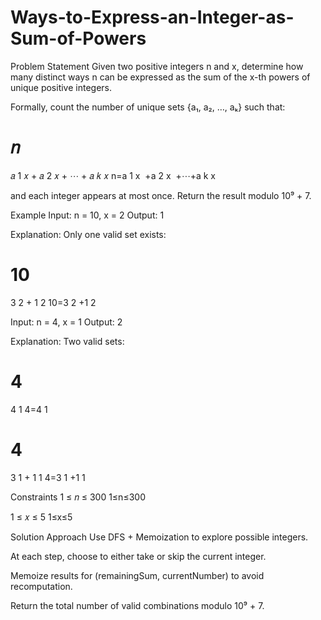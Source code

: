 # Ways-to-Express-an-Integer-as-Sum-of-Powers
Problem Statement
Given two positive integers n and x, determine how many distinct ways n can be expressed as the sum of the x-th powers of unique positive integers.

Formally, count the number of unique sets {a₁, a₂, …, aₖ} such that:

𝑛
=
𝑎
1
𝑥
+
𝑎
2
𝑥
+
⋯
+
𝑎
𝑘
𝑥
n=a 
1
x
​
 +a 
2
x
​
 +⋯+a 
k
x
​
 
and each integer appears at most once.
Return the result modulo 10⁹ + 7.


Example
Input:
n = 10, x = 2
Output:
1

Explanation:
Only one valid set exists:

10
=
3
2
+
1
2
10=3 
2
 +1 
2


Input:
n = 4, x = 1
Output:
2

Explanation:
Two valid sets:

4
=
4
1
4=4 
1
 

4
=
3
1
+
1
1
4=3 
1
 +1 
1

Constraints
1
≤
𝑛
≤
300
1≤n≤300

1
≤
𝑥
≤
5
1≤x≤5

Solution Approach
Use DFS + Memoization to explore possible integers.

At each step, choose to either take or skip the current integer.

Memoize results for (remainingSum, currentNumber) to avoid recomputation.

Return the total number of valid combinations modulo 10⁹ + 7.

